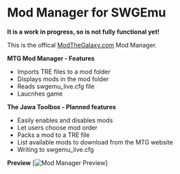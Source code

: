 ﻿# Mod Manager for SWGEmu
**It is a work in progress, so is not fully functional yet!**

This is the offical [ModTheGalaxy.com](https://modthegalaxy.com/) Mod Manager.


**MTG Mod Manager - Features**
* Imports TRE files to a mod folder
* Displays mods in the mod folder
* Reads swgemu_live.cfg file
* Laucnhes game

**The Jawa Toolbox - Planned features**
* Easily enables and disables mods
* Let users choose mod order
* Packs a mod to a TRE file 
* List available mods to download from the MTG website
* Writing to swgemu_live.cfg

**Preview**
[![Mod Manager Preview](https://media.discordapp.net/attachments/605830172721283082/1087615977262420008/image.png)]